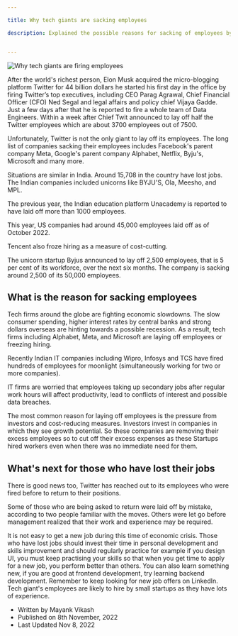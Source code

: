 ```yaml
---

title: Why tech giants are sacking employees

description: Explained the possible reasons for sacking of employees by tech giants.


---
```


![Why tech giants are firing employees](https://mayankvikash.in/posts/why-tech-giants-are-sacking-employees/20221109_185249_0000.png)


After the world's richest person, Elon Musk acquired the micro-blogging platform Twitter for 44 billion dollars he started his first day in the office by firing Twitter’s top executives, including CEO Parag Agrawal, Chief Financial Officer (CFO) Ned Segal and legal affairs and policy chief Vijaya Gadde. Just a few days after that he is reported to fire a whole team of Data Engineers. Within a week after Chief Twit announced to lay off half the Twitter employees which are about 3700 employees out of 7500.

Unfortunately, Twitter is not the only giant to lay off its employees. The long list of companies sacking their employees includes Facebook's parent company Meta, Google's parent company Alphabet, Netflix, Byju's, Microsoft and many more.

Situations are similar in India. Around 15,708 in the country have lost jobs. The Indian companies included unicorns like BYJU'S, Ola, Meesho, and MPL.

The previous year, the Indian education platform Unacademy is reported to have laid off more than 1000 employees.

This year, US companies had around 45,000 employees laid off as of October 2022.

Tencent also froze hiring as a measure of cost-cutting.

The unicorn startup Byjus announced to lay off 2,500 employees, that is 5 per cent of its workforce, over the next six months. The company is sacking around 2,500 of its 50,000 employees.

## What is the reason for sacking employees

Tech firms around the globe are fighting economic slowdowns. The slow consumer spending, higher interest rates by central banks and strong dollars overseas are hinting towards a possible recession. As a result, tech firms including Alphabet, Meta, and Microsoft are laying off employees or freezing hiring.

Recently Indian IT companies including Wipro, Infosys and TCS have fired hundreds of employees for moonlight (simultaneously working for two or more companies).

IT firms are worried that employees taking up secondary jobs after regular work hours will affect productivity, lead to conflicts of interest and possible data breaches.

The most common reason for laying off employees is the pressure from investors and cost-reducing measures. Investors invest in companies in which they see growth potential. So these companies are removing their excess employees so to cut off their excess expenses as these Startups hired workers even when there was no immediate need for them.

## What's next for those who have lost their jobs

There is good news too, Twitter has reached out to its employees who were fired before to return to their positions.

Some of those who are being asked to return were laid off by mistake, according to two people familiar with the moves. Others were let go before management realized that their work and experience may be required.

It is not easy to get a new job during this time of economic crisis. Those who have lost jobs should invest their time in personal development and skills improvement and should regularly practice for example if you design UI, you must keep practising your skills so that when you get time to apply for a new job, you perform better than others. You can also learn something new, if you are good at frontend development, try learning backend development. Remember to keep looking for new job offers on LinkedIn. Tech giant's employees are likely to hire by small startups as they have lots of experience. 


- Written by Mayank Vikash
- Published on 8th November, 2022
- Last Updated Nov 8, 2022


